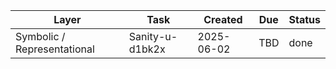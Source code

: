 | Layer                       | Task            | Created    | Due   | Status   |
|-----------------------------|-----------------|------------|-------|----------|
| Symbolic / Representational | Sanity-u-d1bk2x | 2025-06-02 | TBD   | done     |